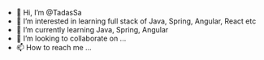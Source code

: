 - 👋 Hi, I’m @TadasSa
- 👀 I’m interested in learning full stack of Java, Spring, Angular, React etc
- 🌱 I’m currently learning Java, Spring, Angular
- 💞️ I’m looking to collaborate on ...
- 📫 How to reach me ...

<!---
TadasSa/TadasSa is a ✨ special ✨ repository because its `README.md` (this file) appears on your GitHub profile.
You can click the Preview link to take a look at your changes.
--->
